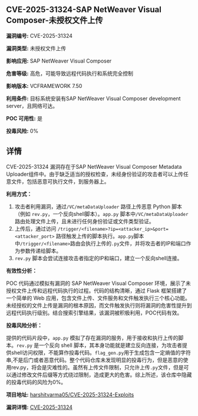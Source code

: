 ## CVE-2025-31324-SAP NetWeaver Visual Composer-未授权文件上传

**漏洞编号:** CVE-2025-31324

**漏洞类型:** 未授权文件上传

**影响应用:** SAP NetWeaver Visual Composer

**危害等级:** 高危，可能导致远程代码执行和系统完全控制

**影响版本:** VCFRAMEWORK 7.50

**利用条件:** 目标系统安装有SAP NetWeaver Visual Composer development server，且网络可达。

**POC 可用性:** 是

**投毒风险:** 0%

## 详情

CVE-2025-31324 漏洞存在于SAP NetWeaver Visual Composer Metadata Uploader组件中。由于缺乏适当的授权检查，未经身份验证的攻击者可以上传任意文件，包括恶意可执行文件，到服务器上。

**利用方式：**

1.  攻击者利用漏洞，通过`/VC/metaDataUploader` 路径上传恶意 Python 脚本（例如 `rev.py`，一个反向shell脚本）。`app.py` 脚本中`/VC/metaDataUploader`路由处理文件上传，且未进行任何身份验证或文件类型验证。
2.  上传后，通过访问 `/trigger/<filename>?ip=<attacker_ip>&port=<attacker_port>` 路径触发上传的脚本执行。`app.py`脚本中`/trigger/<filename>`路由会执行上传的`.py`文件，并将攻击者的IP和端口作为参数传递给脚本。
3.  `rev.py` 脚本会尝试连接攻击者指定的IP和端口，建立一个反向shell连接。

**有效性分析：**

POC 代码通过模拟有漏洞的 SAP NetWeaver Visual Composer 环境，展示了未授权文件上传和远程代码执行的过程。代码的结构清晰，通过 Flask 框架搭建了一个简单的 Web 应用，包含文件上传、文件服务和文件触发执行三个核心功能。未经授权的文件上传是漏洞的根本原因，而文件触发执行则将漏洞的危害性提升到远程代码执行级别。结合搜索引擎结果，该漏洞被积极利用，POC代码有效。

**投毒风险分析：**

提供的代码片段中，`app.py` 模拟了存在漏洞的服务，用于接收和执行上传的脚本。`rev.py` 是一个反向 shell 脚本，其本身功能就是建立反向连接，为攻击者提供shell访问权限，不能算作投毒代码。`flag_gen.py`用于生成包含一定熵值的字符串,不是后门或者恶意代码。整个代码仓库未发现明显的投毒行为，但是恶意的使用rev.py，将会是灾难性的。虽然有上传文件限制，只允许上传`.py`文件，但是可以通过修改文件后缀等方式绕过限制，造成更大的危害。综上所述，该仓库中隐藏的投毒代码的风险为0%。

**项目地址:** [harshitvarma05/CVE-2025-31324-Exploits](https://github.com/harshitvarma05/CVE-2025-31324-Exploits)

**漏洞详情:** [CVE-2025-31324](https://nvd.nist.gov/vuln/detail/CVE-2025-31324)